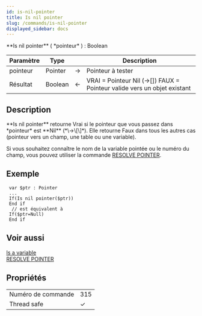 ```yaml
---
id: is-nil-pointer
title: Is nil pointer
slug: /commands/is-nil-pointer
displayed_sidebar: docs
---
```


<!--REF #_command_.Is nil pointer.Syntax-->**Is nil pointer** ( *pointeur* ) : Boolean<!-- END REF-->
<!--REF #_command_.Is nil pointer.Params-->
| Paramètre | Type |  | Description |
| --- | --- | --- | --- |
| pointeur | Pointer | &#8594;  | Pointeur à tester |
| Résultat | Boolean | &#8592; | VRAI = Pointeur Nil (->[]) FAUX = Pointeur valide vers un objet existant |

<!-- END REF-->

## Description 

<!--REF #_command_.Is nil pointer.Summary-->**Is nil pointer** retourne Vrai si le pointeur que vous passez dans *pointeur* est **Nil** (*\->\[\]*).<!-- END REF--> Elle retourne Faux dans tous les autres cas (pointeur vers un champ, une table ou une variable).

Si vous souhaitez connaître le nom de la variable pointée ou le numéro du champ, vous pouvez utiliser la commande [RESOLVE POINTER](resolve-pointer.md).

## Exemple 

```4d
 var $ptr : Pointer
 ...
 If(Is nil pointer($ptr))
 End if
  // est équivalent à
 If($ptr=Null)
 End if
```

## Voir aussi 

[Is a variable](is-a-variable.md)  
[RESOLVE POINTER](resolve-pointer.md)  

## Propriétés

|  |  |
| --- | --- |
| Numéro de commande | 315 |
| Thread safe | &check; |


